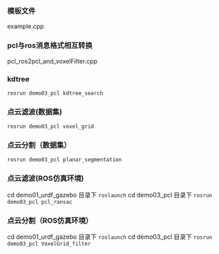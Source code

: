 ### 模板文件
example.cpp



### pcl与ros消息格式相互转换
pcl_ros2pcl_and_voxelFilter.cpp


### kdtree
`rosrun demo03_pcl kdtree_search`


### 点云滤波(数据集)
`rosrun demo03_pcl voxel_grid`


### 点云分割（数据集）
`rosrun demo03_pcl planar_segmentation`

### 点云滤波(ROS仿真环境)
cd demo01_urdf_gazebo 目录下
`roslaunch`
cd demo03_pcl 目录下
`rosrun demo03_pcl pcl_ransac`

### 点云分割（ROS仿真环境）
cd demo01_urdf_gazebo 目录下
`roslaunch` 
cd demo03_pcl 目录下
`rosrun demo03_pcl VoxelGrid_filter`
